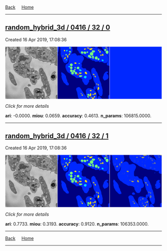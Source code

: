 
[Back](..)&nbsp;&nbsp;&nbsp;&nbsp;&nbsp;[Home](https://leapmanlab.github.io/snapshots)

---

<div class="summary"><a href="0"><h2>random_hybrid_3d / 0416 / 32 / 0</h2></a><p>Created 16 Apr 2019, 17:08:36
</p><a href="0"><img src="0/media/summary.png" align="center"></a><p>
<i>Click for more details</i>
</p></div>

**ari**: -0.0000. **miou**: 0.0659. **accuracy**: 0.4613. **n_params**: 106815.0000. 

---

<div class="summary"><a href="1"><h2>random_hybrid_3d / 0416 / 32 / 1</h2></a><p>Created 16 Apr 2019, 17:08:36
</p><a href="1"><img src="1/media/summary.png" align="center"></a><p>
<i>Click for more details</i>
</p></div>

**ari**: 0.7733. **miou**: 0.3193. **accuracy**: 0.9120. **n_params**: 106353.0000. 

---

[Back](..)&nbsp;&nbsp;&nbsp;&nbsp;&nbsp;[Home](https://leapmanlab.github.io/snapshots)

---